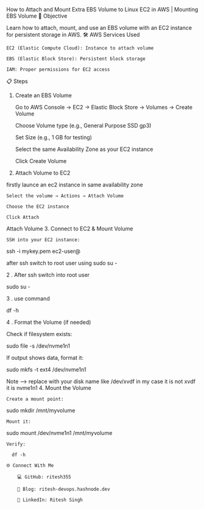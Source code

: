 How to Attach and Mount Extra EBS Volume to Linux EC2 in AWS | Mounting EBS Volume
🎯 Objective

Learn how to attach, mount, and use an EBS volume with an EC2 instance for persistent storage in AWS.
🛠️ AWS Services Used

    EC2 (Elastic Compute Cloud): Instance to attach volume

    EBS (Elastic Block Store): Persistent block storage

    IAM: Proper permissions for EC2 access

📋 Steps
1. Create an EBS Volume

    Go to AWS Console → EC2 → Elastic Block Store → Volumes → Create Volume

    Choose Volume type (e.g., General Purpose SSD gp3)

    Set Size (e.g., 1 GB for testing)

    Select the same Availability Zone as your EC2 instance

    Click Create Volume

2. Attach Volume to EC2

firstly launce an ec2 instance in same availability zone

    Select the volume → Actions → Attach Volume

    Choose the EC2 instance

    Click Attach

Attach Volume
3. Connect to EC2 & Mount Volume

    SSH into your EC2 instance:

ssh -i mykey.pem ec2-user@<EC2-Public-IP>

after ssh switch to root user using sudo su -

2 . After ssh switch into root user

sudo su -

3 . use command

df -h

4 . Format the Volume (if needed)

Check if filesystem exists:

sudo file -s /dev/nvme1n1

If output shows data, format it:

sudo mkfs -t ext4 /dev/nvme1n1

Note —> replace with your disk name like /dev/xvdf in my case it is not xvdf it is nvme1n1
4. Mount the Volume

    Create a mount point:

sudo mkdir /mnt/myvolume

    Mount it:

sudo mount /dev/nvme1n1 /mnt/myvolume

    Verify:

      df -h

    🌐 Connect With Me

        💻 GitHub: ritesh355

        📝 Blog: ritesh-devops.hashnode.dev

        💼 LinkedIn: Ritesh Singh


